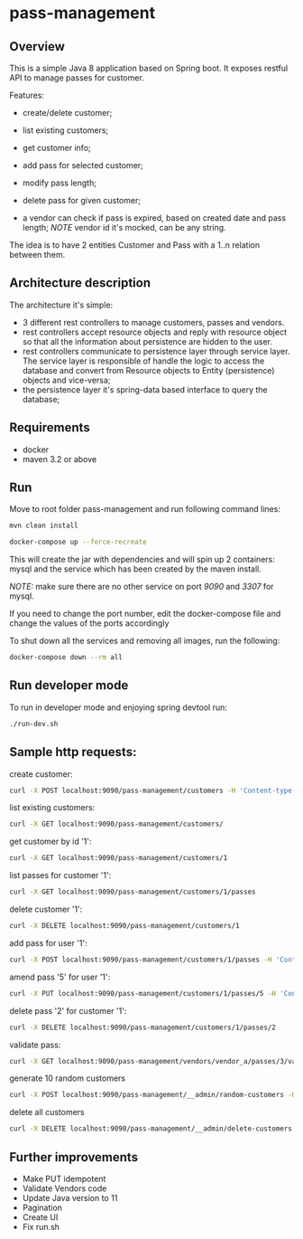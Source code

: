 # pass-management

Overview
---

This is a simple Java 8 application based on Spring boot.
It exposes restful API to manage passes for customer.

Features:

- create/delete customer;
- list existing customers;
- get customer info;

- add pass for selected customer;
- modify pass length;
- delete pass for given customer;

- a vendor can check if pass is expired, based on created date and pass length; _NOTE_ vendor id it's mocked, can be any string.


The idea is to have 2 entities Customer and Pass with a 1..n relation between them.

Architecture description
---

The architecture it's simple: 

+ 3 different rest controllers to manage customers, passes and vendors.
+ rest controllers accept resource objects and reply with resource object so that all the information about persistence are hidden to the user.
+ rest controllers communicate to persistence layer through service layer. The service layer is responsible of handle the logic to access the database and convert from Resource objects to Entity (persistence) objects and vice-versa;
+ the persistence layer it's spring-data based interface to query the database;


Requirements
---

- docker
- maven 3.2 or above

Run
---

Move to root folder pass-management and run following command lines:

```bash
mvn clean install

docker-compose up --force-recreate                                                                                                                                                                                                                                                                       19:14
```

This will create the jar with dependencies and will spin up 2 containers: mysql and the service which has been created by the maven install.

_NOTE:_ make sure there are no other service on port _9090_ and _3307_ for mysql.

If you need to change the port number, edit the docker-compose file and change the values of the ports accordingly


To shut down all the services and removing all images, run the following:

```bash
docker-compose down --rm all
```

Run developer mode
---

To run in developer mode and enjoying spring devtool run:

```bash
./run-dev.sh
```

Sample http requests:
---

create customer:

```bash
curl -X POST localhost:9090/pass-management/customers -H 'Content-type:application/json' -d '{"name" : "John", "surname" : "Wood", "homeCity" : "London" }'
```

list existing customers:

```bash
curl -X GET localhost:9090/pass-management/customers/
```

get customer by id '1':

```bash
curl -X GET localhost:9090/pass-management/customers/1
```

list passes for customer '1':

```bash
curl -X GET localhost:9090/pass-management/customers/1/passes
```

delete customer '1':

```bash
curl -X DELETE localhost:9090/pass-management/customers/1
```

add pass for user '1':

```bash
curl -X POST localhost:9090/pass-management/customers/1/passes -H 'Content-type:application/json' -d '{"city" : "Naples", "length" : 3}'
```

amend pass '5' for user '1':

```bash
curl -X PUT localhost:9090/pass-management/customers/1/passes/5 -H 'Content-type:application/json' -d '{"city" : "Naples", "length" : 10}'
```

delete pass '2' for customer '1':

```bash
curl -X DELETE localhost:9090/pass-management/customers/1/passes/2
```

validate pass:

```bash
curl -X GET localhost:9090/pass-management/vendors/vendor_a/passes/3/validate
```

generate 10 random customers
```bash
curl -X POST localhost:9090/pass-management/__admin/random-customers -H "Content-Type: application/json" -d 10
```

delete all customers
```bash
curl -X DELETE localhost:9090/pass-management/__admin/delete-customers
```

Further improvements
---

- Make PUT idempotent
- Validate Vendors code
- Update Java version to 11
- Pagination
- Create UI
- Fix run.sh